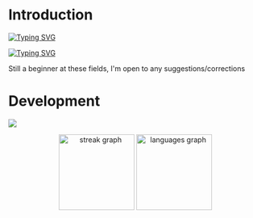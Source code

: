 # Introduction
[![Typing SVG](https://readme-typing-svg.demolab.com?font=Fira+Code&pause=1000&color=F7F7F7&random=false&width=435&lines=Hey%2C+I'm+a+C%2CRust+and+Python+%22Dev%22;Still+looking+for+a+new+hyperfixation)](https://git.io/typing-svg)

[![Typing SVG](https://readme-typing-svg.demolab.com?font=Fira+Code&pause=1000&color=F7F7F7&random=false&width=435&lines=Focused+on+CyberSec+related+stuff)](https://git.io/typing-svg)

Still a beginner at these fields, I'm open to any suggestions/corrections
# Development
[![](https://skillicons.dev/icons?i=c,rust,python,neovim,debian,tensorflow)](https://skilicons.dev)




<div align="center">
  <img src="https://streak-stats.demolab.com?user=threee3k&locale=en&mode=daily&theme=dracula&hide_border=false&border_radius=5" height="150" alt="streak graph"  />
  <img src="https://github-readme-stats.vercel.app/api/top-langs?username=threee3k&locale=en&hide_title=false&layout=compact&card_width=320&langs_count=5&theme=dracula&hide_border=false" height="150" alt="languages graph"  />
</div>

###
